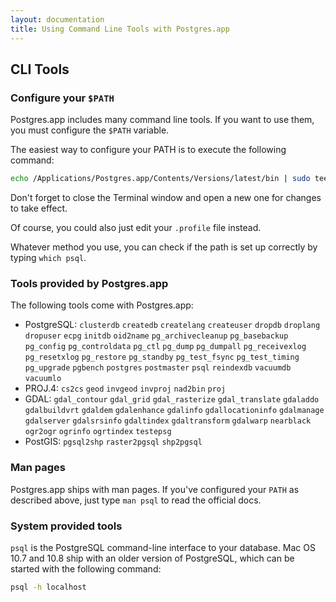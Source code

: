 ```yaml
---
layout: documentation
title: Using Command Line Tools with Postgres.app
---
```


## CLI Tools


### Configure your `$PATH`

Postgres.app includes many command line tools. If you want to use them, you must configure the `$PATH` variable.

The easiest way to configure your PATH is to execute the following command:

```bash
echo /Applications/Postgres.app/Contents/Versions/latest/bin | sudo tee /etc/paths.d/postgresapp
```

Don't forget to close the Terminal window and open a new one for changes to take effect.

Of course, you could also just edit your `.profile` file instead.

Whatever method you use, you can check if the path is set up correctly by typing `which psql`.

### Tools provided by Postgres.app

The following tools come with Postgres.app:

- PostgreSQL: `clusterdb` `createdb` `createlang` `createuser` `dropdb` `droplang` `dropuser` `ecpg` `initdb` `oid2name` `pg_archivecleanup` `pg_basebackup` `pg_config` `pg_controldata` `pg_ctl` `pg_dump` `pg_dumpall` `pg_receivexlog` `pg_resetxlog` `pg_restore` `pg_standby` `pg_test_fsync` `pg_test_timing` `pg_upgrade` `pgbench` `postgres` `postmaster` `psql` `reindexdb` `vacuumdb` `vacuumlo`
- PROJ.4: `cs2cs` `geod` `invgeod` `invproj` `nad2bin` `proj`
- GDAL: `gdal_contour` `gdal_grid` `gdal_rasterize` `gdal_translate` `gdaladdo` `gdalbuildvrt` `gdaldem` `gdalenhance` `gdalinfo` `gdallocationinfo` `gdalmanage` `gdalserver` `gdalsrsinfo` `gdaltindex` `gdaltransform` `gdalwarp` `nearblack` `ogr2ogr` `ogrinfo` `ogrtindex` `testepsg`
- PostGIS: `pgsql2shp` `raster2pgsql` `shp2pgsql`


### Man pages

Postgres.app ships with man pages. If you've configured your `PATH` as described above, just type `man psql` to read the official docs.

### System provided tools

`psql` is the PostgreSQL command-line interface to your database. Mac OS 10.7 and 10.8 ship with an older version of PostgreSQL, which can be started with the following command:

```bash
psql -h localhost
```
